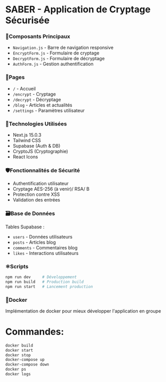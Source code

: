 # SABER - Application de Cryptage Sécurisée

### 📝Composants Principaux
- `Navigation.js` - Barre de navigation responsive
- `EncryptForm.js` - Formulaire de cryptage
- `DecryptForm.js` - Formulaire de décryptage
- `AuthForm.js` - Gestion authentification

### 📄Pages
- `/` - Accueil
- `/encrypt` - Cryptage
- `/decrypt` - Décryptage
- `/blog` - Articles et actualités
- `/settings` - Paramètres utilisateur

### 🗿Technologies Utilisées
- Next.js 15.0.3
- Tailwind CSS 
- Supabase (Auth & DB)
- CryptoJS (Cryptographie)
- React Icons

### 🛡Fonctionnalités de Sécurité
- Authentification utilisateur
- Cryptage AES-256 (à venir)/ RSA/ B
- Protection contre XSS
- Validation des entrées

### 🗃Base de Données
Tables Supabase :
- `users` - Données utilisateurs
- `posts` - Articles blog
- `comments` - Commentaires blog
- `likes` - Interactions utilisateurs

### ⚛Scripts
```bash
npm run dev     # Développement
npm run build   # Production build
npm run start   # Lancement production
```
### 🐳Docker 
Implémentation de docker pour mieux développer l'application en groupe 
# Commandes: 
```bash
docker build
docker start
docker stop
docker-compose up
docker-compose down 
docker ps
docker logs
```



